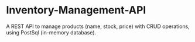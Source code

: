 # Inventory-Management-API
A REST API to manage products (name, stock, price) with CRUD operations, using PostSql (in-memory database).

